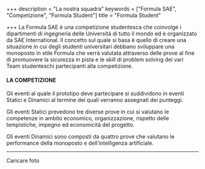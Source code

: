 +++
description = "La nostra squadra"
keywords = ["Formula SAE", "Competizione", "Formula Student"]
title = "Formula Student"

+++
La Formula SAE è una competizione studentesca che coinvolge i dipartimenti di ingegneria delle Università di tutto il mondo ed è organizzato da SAE International. Il concetto sul quale si basa è quello di creare una situazione in cui degli studenti universitari debbano sviluppare una monoposto in stile Formula che verrà valutata attraverso delle prove al fine di promuovere la sicurezza in pista e le skill di problem solving dei vari Team studenteschi partecipanti alla competizione.

#### LA COMPETIZIONE

Gli eventi al quale il prototipo deve partecipare si suddividono in eventi Statici e Dinamici al termine dei quali verranno assegnati dei punteggi.

Gli eventi Statici prevedono tre diverse prove in cui si valutano le competenze in ambito economico, organizzazione, rispetto delle tempistiche, impegno ed economicità del progetto.

Gli eventi Dinamici sono composti da quattro prove che valutano le performance della monoposto e dell’intelligenza artificiale.

***

Caricare foto